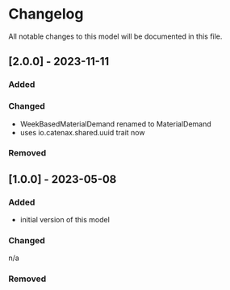 # Changelog
All notable changes to this model will be documented in this file.

## [2.0.0] - 2023-11-11
### Added

### Changed
- WeekBasedMaterialDemand renamed to MaterialDemand
- uses io.catenax.shared.uuid trait now

### Removed

## [1.0.0] - 2023-05-08
### Added
- initial version of this model

### Changed
n/a

### Removed

